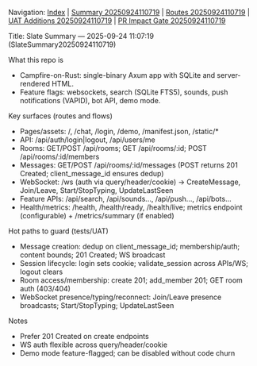 Navigation: [Index](./Slate-Index-20250924002704.md) | [Summary 20250924110719](./SlateSummary20250924110719.md) | [Routes 20250924110719](./SlateRoutes20250924110719.md) | [UAT Additions 20250924110719](./SlateUATAdditions20250924110719.md) | [PR Impact Gate 20250924110719](./SlatePrImpactGate20250924110719.md)

Title: Slate Summary — 2025-09-24 11:07:19 (SlateSummary20250924110719)

What this repo is
- Campfire-on-Rust: single-binary Axum app with SQLite and server-rendered HTML.
- Feature flags: websockets, search (SQLite FTS5), sounds, push notifications (VAPID), bot API, demo mode.

Key surfaces (routes and flows)
- Pages/assets: /, /chat, /login, /demo, /manifest.json, /static/*
- API: /api/auth/login|logout, /api/users/me
- Rooms: GET/POST /api/rooms; GET /api/rooms/:id; POST /api/rooms/:id/members
- Messages: GET/POST /api/rooms/:id/messages (POST returns 201 Created; client_message_id ensures dedup)
- WebSocket: /ws (auth via query/header/cookie) → CreateMessage, Join/Leave, Start/StopTyping, UpdateLastSeen
- Feature APIs: /api/search, /api/sounds..., /api/push..., /api/bots...
- Health/metrics: /health, /health/ready, /health/live; metrics endpoint (configurable) + /metrics/summary (if enabled)

Hot paths to guard (tests/UAT)
- Message creation: dedup on client_message_id; membership/auth; content bounds; 201 Created; WS broadcast
- Session lifecycle: login sets cookie; validate_session across APIs/WS; logout clears
- Room access/membership: create 201; add_member 201; GET room auth (403/404)
- WebSocket presence/typing/reconnect: Join/Leave presence broadcasts; Start/StopTyping; UpdateLastSeen

Notes
- Prefer 201 Created on create endpoints
- WS auth flexible across query/header/cookie
- Demo mode feature-flagged; can be disabled without code churn
